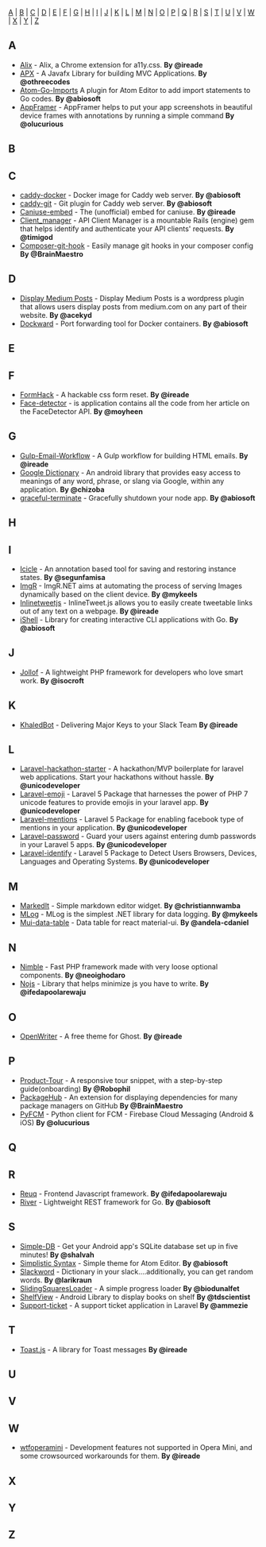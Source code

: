 [A](#A) | [B](#B) | [C](#C) | [D](#D) | [E](#E) | [F](#F) | [G](#G) | [H](#H) | [I](#I) | [J](#J) | [K](#K) | [L](#L) | [M](#M) | [N](#N) | [O](#O) | [P](#P) | [Q](#Q) | [R](#R) | [S](#S) | [T](#T) | [U](#U) | [V](#V) | [W](#W) | [X](#X) | [Y](#Y) | [Z](#Z)


## <a name="A"> </a>A

* [Alix](https://github.com/ireade/alix) - Alix, a Chrome extension for a11y.css. **By @ireade**
* [APX](https://github.com/othreecodes/APX) - A Javafx Library for building MVC Applications. **By @othreecodes**
* [Atom-Go-Imports](https://atom.io/packages/go-imports) A plugin for Atom Editor to add import statements to Go codes. **By @abiosoft**
* [AppFramer](https://github.com/olucurious/AppFramer) - AppFramer helps to put your app screenshots in beautiful device frames with annotations by running a simple command **By @olucurious**


## <a name="B"> </a>B

## <a name="C"> </a>C

* [caddy-docker](https://github.com/abiosoft/caddy-docker) - Docker image for Caddy web server. **By @abiosoft**
* [caddy-git](https://github.com/abiosoft/caddy-git) - Git plugin for Caddy web server. **By @abiosoft**
* [Caniuse-embed](https://github.com/ireade/caniuse-embed) - The (unofficial) embed for caniuse. **By @ireade**
* [Client_manager](https://github.com/timigod/client_manager) - API Client Manager is a mountable Rails (engine) gem that helps identify and authenticate your API clients' requests. **By @timigod**
* [Composer-git-hook](https://github.com/BrainMaestro/composer-git-hooks) - Easily manage git hooks in your composer config **By @BrainMaestro**

## <a name="D"> </a>D

* [Display Medium Posts](https://github.com/acekyd/display-medium-posts) - Display Medium Posts is a wordpress plugin that allows users display posts from medium.com on any part of their website. **By @acekyd**
* [Dockward](https://github.com/abiosoft/dockward) - Port forwarding tool for Docker containers. **By @abiosoft**


## <a name="E"> </a>E

## <a name="F"> </a>F

* [FormHack](https://github.com/ireade/formhack) - A hackable css form reset. **By @ireade**
* [Face-detector](https://github.com/moyheen/face-detector) - is application contains all the code from her article on the FaceDetector API. **By @moyheen**

## <a name="G"> </a>G

* [Gulp-Email-Workflow](https://github.com/ireade/gulp-email-workflow) - A Gulp workflow for building HTML emails. **By @ireade**
* [Google Dictionary](https://github.com/chizoba/google-dictionary) - An android library that provides easy access to meanings of any word, phrase, or slang via Google, within any application. **By @chizoba**
* [graceful-terminate](https://github.com/abiosoft/node-graceful) - Gracefully shutdown your node app. **By @abiosoft**

## <a name="H"> </a>H

## <a name="I"> </a>I

* [Icicle](https://github.com/segunfamisa/icicle) - An annotation based tool for saving and restoring instance states. **By @segunfamisa**
* [ImgR](https://github.com/mykeels/ImgR) - ImgR.NET aims at automating the process of serving Images dynamically based on the client device. **By @mykeels**
* [Inlinetweetjs](https://github.com/ireade/inlinetweetjs) - InlineTweet.js allows you to easily create tweetable links out of any text on a webpage. **By @ireade**
* [iShell](https://github.com/abiosoft/ishell) - Library for creating interactive CLI applications with Go. **By @abiosoft**


## <a name="J"> </a>J

* [Jollof](https://github.com/isocroft/Jollof) - A lightweight PHP framework for developers who love smart work. **By @isocroft**


## <a name="K"> </a>K

* [KhaledBot](https://github.com/ireade/khaledbot) - Delivering Major Keys to your Slack Team  **By @ireade**

## <a name="L"> </a>L

* [Laravel-hackathon-starter](https://github.com/unicodeveloper/laravel-hackathon-starter) - A hackathon/MVP boilerplate for laravel web applications. Start your hackathons without hassle.  **By @unicodeveloper**
* [Laravel-emoji](https://github.com/unicodeveloper/laravel-emoji) - Laravel 5 Package that harnesses the power of PHP 7 unicode features to provide emojis in your laravel app.  **By @unicodeveloper**
* [Laravel-mentions](https://github.com/unicodeveloper/laravel-mentions) - Laravel 5 Package for enabling facebook type of mentions in your application.  **By @unicodeveloper**
* [Laravel-password](https://github.com/unicodeveloper/laravel-password) - Guard your users against entering dumb passwords in your Laravel 5 apps.  **By @unicodeveloper**
* [Laravel-identify](https://github.com/unicodeveloper/laravel-identify) - Laravel 5 Package to Detect Users Browsers, Devices, Languages and Operating Systems.  **By @unicodeveloper**


## <a name="M"> </a>M

* [MarkedIt](https://github.com/christiannwamba/markedit) - Simple markdown editor widget. **By @christiannwamba**
* [MLog](https://github.com/mykeels/MLog) - MLog is the simplest .NET library for data logging. **By @mykeels**
* [Mui-data-table](https://github.com/andela-cdaniel/mui-data-table) - Data table for react material-ui. **By @andela-cdaniel**


## <a name="N"> </a>N

* [Nimble](https://github.com/neoighodaro/nimble) - Fast PHP framework made with very loose optional components. **By @neoighodaro**
* [Nojs](https://github.com/ifedapoolarewaju/nojs) - Library that helps minimize js you have to write. **By @ifedapoolarewaju**

## <a name="O"> </a>O

* [OpenWriter](https://github.com/ireade/openwriter) - A free theme for Ghost. **By @ireade**

## <a name="P"> </a>P

* [Product-Tour](https://github.com/Robophil/Product-Tour) - A responsive tour snippet, with a step-by-step guide(onboarding) **By @Robophil**
* [PackageHub](https://github.com/BrainMaestro/packagehub) - An extension for displaying dependencies for many package managers on GitHub **By @BrainMaestro**
* [PyFCM](https://github.com/olucurious/PyFCM) - Python client for FCM - Firebase Cloud Messaging (Android & iOS) **By @olucurious**


## <a name="Q"> </a>Q

## <a name="R"> </a>R

* [Reuq](https://github.com/ifedapoolarewaju/reuq) - Frontend Javascript framework. **By @ifedapoolarewaju**
* [River](https://github.com/abiosoft/river) - Lightweight REST framework for Go. **By @abiosoft**


## <a name="S"> </a>S

* [Simple-DB](https://github.com/shalvah/simple-db) - Get your Android app's SQLite database set up in five minutes! **By @shalvah**
* [Simplistic Syntax](https://atom.io/themes/simplistic-syntax) - Simple theme for Atom Editor. **By @abiosoft**
* [Slackword](https://github.com/larikraun/slackword) - Dictionary in your slack....additionally, you can get random words. **By @larikraun**
* [SlidingSquaresLoader](https://github.com/biodunalfet/SlidingSquaresLoader) - A simple progress loader **By @biodunalfet**
* [ShelfView](https://github.com/tdscientist/ShelfView) - Android Library to display books on shelf **By @tdscientist**
* [Support-ticket](https://github.com/ammezie/support-ticket) - A support ticket application in Laravel **By @ammezie**



## <a name="T"> </a>T

* [Toast.js](https://github.com/ireade/Toast.js) - A library for Toast messages  **By @ireade**

## <a name="U"> </a>U

## <a name="V"> </a>V

## <a name="W"> </a>W

* [wtfoperamini](https://github.com/ireade/wtfoperamini) - Development features not supported in Opera Mini, and some crowsourced workarounds for them. **By @ireade**

## <a name="X"> </a>X

## <a name="Y"> </a>Y

## <a name="Z"> </a>Z
